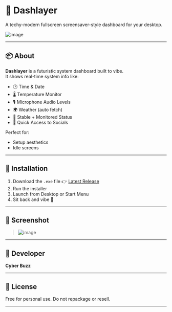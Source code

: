 # 💠 Dashlayer

A techy-modern fullscreen screensaver-style dashboard for your desktop.

![image](https://github.com/user-attachments/assets/261539ab-90f7-44f6-a702-e90e41b4f3f6)

---

## 📦 About

**Dashlayer** is a futuristic system dashboard built to vibe.  
It shows real-time system info like:

- 🕒 Time & Date  
- 🌡️ Temperature Monitor  
- 🎙️ Microphone Audio Levels  
- 🌍 Weather (auto fetch)  
- 🧠 Stable + Monitored Status  
- 🔗 Quick Access to Socials

Perfect for:
- Setup aesthetics
- Idle screens

---

## 🔧 Installation

1. Download the `.exe` file 👉 [Latest Release](https://github.com/cyberbuzzytb/Dashlayer/releases/latest)
2. Run the installer  
3. Launch from Desktop or Start Menu  
4. Sit back and vibe 🌌

---

## 📸 Screenshot

> ![image](https://github.com/user-attachments/assets/1b6ae47d-9bb4-4282-963d-05a475b3eefd)


---

## 👤 Developer

**Cyber Buzz**  

---

## 🧾 License

Free for personal use. Do not repackage or resell.

---

